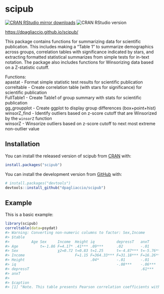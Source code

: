 
<!-- README.md is generated from README.Rmd. Please edit that file -->

# scipub

<!-- badges: start -->

[![CRAN RStudio mirror
downloads](https://cranlogs.r-pkg.org/badges/grand-total/scipub?color=blue)](https://r-pkg.org/pkg/scipub)
![CRAN RStudio
version](https://www.r-pkg.org/badges/version-last-release/scipub)
<!-- badges: end -->

<https://dpagliaccio.github.io/scipub/>

This package contains functions for summarizing data for scientific
publication. This includes making a “Table 1” to summarize demographics
across groups, correlation tables with significance indicated by stars,
and extracting formatted statistical summarizes from simple tests for
in-text notation. The package also includes functions for Winsorizing
data based on a Z-statistic cutoff.

Functions:  
apastat - Format simple statistic test results for scientific
publication  
correltable - Create correlation table (with stars for significance) for
scientific publication  
FullTable1 - Create Table1 of group summary with stats for scientific
publication  
gg\_groupplot - Create ggplot to display group differences
(box+point+hist) winsorZ\_find - Identify outliers based on z-score
cutoff that are Winsorized by the `winsorZ` function  
winsorZ - Winsorize outliers based on z-score cutoff to next most
extreme non-outlier value

## Installation

You can install the released version of scipub from
[CRAN](https://CRAN.R-project.org) with:

``` r
install.packages("scipub")
```

You can install the development version from
[GitHub](https://github.com/) with:

``` r
# install.packages("devtools")
devtools::install_github("dpagliaccio/scipub")
```

## Example

This is a basic example:

``` r
library(scipub)
correltable(data=psydat)
#> Warning: Converting non-numeric columns to factor: Sex,Income
#> $table
#>          Age Sex     Income  Height iq          depressT   anxT      
#> Age          t=-1.86 F=4.17* .41*** .09***      .02        -.01      
#> Sex                  χ2=0.72 t=0.83 t=1.25      t=-4.87*** t=-5.76***
#> Income                       F=1.15 F=364.33*** F=31.18*** F=16.26***
#> Height                              .04*        -.01       -.01      
#> iq                                              -.08***    -.06***   
#> depressT                                                   .61***    
#> anxT                                                                 
#> 
#> $caption
#> [1] "Note. This table presents Pearson correlation coefficients with pairwise deletion. N=4 missing Sex. N=404 missing Income. N=7 missing Height. N=179 missing iq. N=8 missing depressT. N=8 missing anxT.  Group differences for continuous and categorical\n             variables are indicated by t-statistic/ANOVA F\n             and chi-squared, respectively. * p<.05, ** p<.01, *** p<.001"
```
